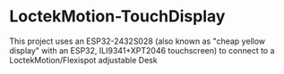 # LoctekMotion-TouchDisplay
This project uses an ESP32-2432S028 (also known as "cheap yellow display" with an ESP32, ILI9341+XPT2046 touchscreen) to connect to a LoctekMotion/Flexispot adjustable Desk
